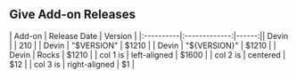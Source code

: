 ## Give Add-on Releases

| Add-on   |      Release Date |  Version |
|:----------|:-------------:|------:|| Devin |   | 210 |
| Devin |  "$VERSION" | $1210 |
| Devin |  "${VERSION}" | $1210 |
| Devin |  Rocks | $1210 |
| col 1 is |  left-aligned | $1600 |
| col 2 is |    centered   |   $12 |
| col 3 is | right-aligned |    $1 |
